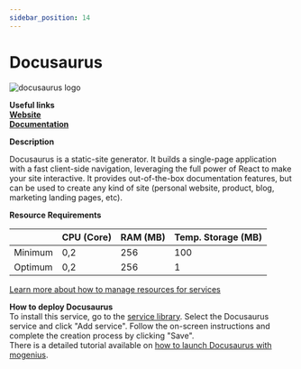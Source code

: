 ```yaml
---
sidebar_position: 14
---
```


# Docusaurus

![docusaurus logo](https://api.mogenius.com/file/id/61804b94-bb6d-4183-80e5-672d33783ecb)

**Useful links**  
**[Website](https://docusaurus.io/)**  
**[Documentation](https://docusaurus.io/docs)**  

**Description**

Docusaurus is a static-site generator. It builds a single-page application with a fast client-side navigation, leveraging the full power of React to make your site interactive. It provides out-of-the-box documentation features, but can be used to create any kind of site (personal website, product, blog, marketing landing pages, etc).

**Resource Requirements**

||CPU (Core)|RAM (MB)  |Temp. Storage (MB)|
|--|--|--|--|
| Minimum | 0,2 |256| 100
| Optimum | 0,2 |256| 1

[Learn more about how to manage resources for services](./../cloud-management/resource-management.md)

**How to deploy Docusaurus**  
To install this service, go to the [service library](./../mogenius-platform/service-library.md). Select the Docusaurus service and click "Add service". Follow the on-screen instructions and complete the creation process by clicking "Save".  
There is a detailed tutorial available on [how to launch Docusaurus with mogenius](./../tutorials/docusaurus.md).
